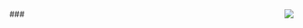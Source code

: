 <img align="right" src="https://visitor-badge.laobi.icu/badge?page_id=mtfugin.mtfugin" />
### 

<h1 align="center>
  <a src="https://readme-typing-svg.herokuapp.com/?
font=Righteous&size-35&center=true&vCenter=true&width=500&height=70&duration=400&line=Hi+there!+👋;+I'm+Pedro+Muniz!;" />
</h1>

<!--
**mtfugin/mtfugin** is a ✨ _special_ ✨ repository because its `README.md` (this file) appears on your GitHub profile.

Here are some ideas to get you started:

- 🔭 I’m currently working on ...
- 🌱 I’m currently learning ...
- 👯 I’m looking to collaborate on ...
- 🤔 I’m looking for help with ...
- 💬 Ask me about ...
- 📫 How to reach me: ...
- 😄 Pronouns: ...
- ⚡ Fun fact: ...
-->
